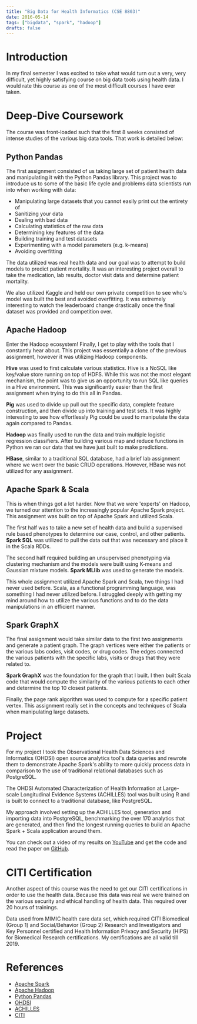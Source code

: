 ```yaml
---
title: "Big Data for Health Informatics (CSE 8803)"
date: 2016-05-14
tags: ["bigdata", "spark", "hadoop"]
drafts: false
---
```


# Introduction

In my final semester I was excited to take what would turn out a very, very difficult, yet highly satisfying course on big data tools using health data. I would rate this course as one of the most difficult courses I have ever taken.

# Deep-Dive Coursework

The course was front-loaded such that the first 8 weeks consisted of intense studies of the various big data tools. That work is detailed below:

## Python Pandas

The first assignment consisted of us taking large set of patient health data and manipulating it with the Python Pandas library. This project was to introduce us to some of the basic life cycle and problems data scientists run into when working with data:

* Manipulating large datasets that you cannot easily print out the entirety of
* Sanitizing your data
* Dealing with bad data
* Calculating statistics of the raw data
* Determining key features of the data
* Building training and test datasets
* Experimenting with a model parameters (e.g. k-means)
* Avoiding overfitting

The data utilized was real health data and our goal was to attempt to build models to predict patient mortality. It was an interesting project overall to take the medication, lab results, doctor visit data and determine patient mortality.

We also utilized Kaggle and held our own private competition to see who's model was built the best and avoided overfitting. It was extremely interesting to watch the leaderboard change drastically once the final dataset was provided and competition over.

## Apache Hadoop

Enter the Hadoop ecosystem! Finally, I get to play with the tools that I constantly hear about. This project was essentially a clone of the previous assignment, however it was utilizing Hadoop components.

**Hive** was used to first calculate various statistics. Hive is a NoSQL like key/value store running on top of HDFS. While this was not the most elegant mechanism, the point was to give us an opportunity to run SQL like queries in a Hive environment. This was significantly easier than the first assignment when trying to do this all in Pandas.

**Pig** was used to divide up pull out the specific data, complete feature construction, and then divide up into training and test sets. It was highly interesting to see how effortlessly Pig could be used to manipulate the data again compared to Pandas.

**Hadoop** was finally used to run the data and train multiple logistic regression classifiers. After building various map and reduce functions in Python we ran our data that we have just built to make predictions.

**HBase**, similar to a traditional SQL database, had a brief lab assignment where we went over the basic CRUD operations. However, HBase was not utilized for any assignment.

## Apache Spark & Scala

This is when things got a lot harder. Now that we were 'experts' on Hadoop, we turned our attention to the increasingly popular Apache Spark project. This assignment was built on top of Apache Spark and utilized Scala.

The first half was to take a new set of health data and build a supervised rule based phenotypes to determine our case, control, and other patients. **Spark SQL** was utilized to pull the data out that was necessary and place it in the Scala RDDs.

The second half required building an unsupervised phenotyping via clustering mechanism and the models were built using K-means and Gaussian mixture models. **Spark MLlib** was used to generate the models.

This whole assignment utilized Apache Spark and Scala, two things I had never used before. Scala, as a functional programming language, was something I had never utilized before. I struggled deeply with getting my mind around how to utilize the various functions and to do the data manipulations in an efficient manner.

## Spark GraphX

The final assignment would take similar data to the first two assignments and generate a patient graph. The graph vertices were either the patients or the various labs codes, visit codes, or drug codes. The edges connected the various patients with the specific labs, visits or drugs that they were related to.

**Spark GraphX** was the foundation for the graph that I built. I then built Scala code that would compute the similarity of the various patients to each other and determine the top 10 closest patients.

Finally, the page rank algorithm was used to compute for a specific patient vertex. This assignment really set in the concepts and techniques of Scala when manipulating large datasets.

# Project

For my project I took the Observational Health Data Sciences and Informatics (OHDSI) open source analytics tool's data queries and rewrote them to demonstrate Apache Spark's ability to more quickly process data in comparison to the use of traditional relational databases such as PostgreSQL.

The OHDSI Automated Characterization of Health Information at Large-scale Longitudinal Evidence Systems (ACHILLES) tool was built using R and is built to connect to a traditional database, like PostgreSQL.

My approach involved setting up the ACHILLES tool, generation and importing data into PostgreSQL, benchmarking the over 170 analytics that are generated, and then find the longest running queries to build an Apache Spark + Scala application around them.

You can check out a video of my results on [YouTube](https://www.youtube.com/watch?v=k5bl7VhgEmQ) and get the code and read the paper on [GitHub](https://github.com/powersj/spark4achilles).

# CITI Certification

Another aspect of this course was the need to get our CITI certifications in order to use the health data. Because this data was real we were trained on the various security and ethical handling of health data. This required over 20 hours of trainings.

Data used from MIMIC health care data set, which required CITI Biomedical (Group 1) and Social/Behavior (Group 2) Research and Investigators and Key Personnel certified and Health Information Privacy and Security (HIPS) for Biomedical Research certifications. My certifications are all valid till 2019.

# References

* [Apache Spark](https://spark.apache.org/)
* [Apache Hadoop](https://hadoop.apache.org/)
* [Python Pandas](http://pandas.pydata.org/)
* [OHDSI](http://www.ohdsi.org/)
* [ACHILLES](http://www.ohdsi.org/analytic-tools/achilles-for-data-characterization/)
* [CITI](https://www.citiprogram.org/)
